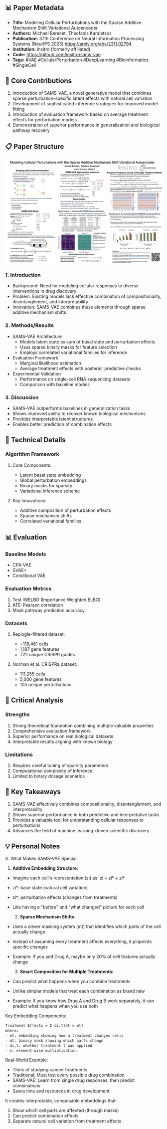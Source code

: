## 📊 Paper Metadata
- **Title:** Modeling Cellular Perturbations with the Sparse Additive Mechanism Shift Variational Autoencoder
- **Authors:** Michael Bereket, Theofanis Karaletsos
- **Publication:** 37th Conference on Neural Information Processing Systems (NeurIPS 2023) https://arxiv.org/abs/2311.02794 
- **Institution:** insitro (formerly affiliated)
- **Code:** https://github.com/insitro/sams-vae
- **Tags:** #VAE #CellularPerturbation #DeepLearning #Bioinformatics #SingleCell

## 🎯 Core Contributions
1. Introduction of SAMS-VAE, a novel generative model that combines sparse perturbation-specific latent effects with natural cell variation
2. Development of sophisticated inference strategies for improved model fitting
3. Introduction of evaluation framework based on average treatment effects for perturbation models
4. Demonstration of superior performance in generalization and biological pathway recovery

## 📋 Paper Structure

![Framework](../../../paper-figures/sams-vae-framework.png)

### 1. Introduction
- Background: Need for modeling cellular responses to diverse interventions in drug discovery
- Problem: Existing models lack effective combination of compositionality, disentanglement, and interpretability
- Innovation: SAMS-VAE combines these elements through sparse additive mechanism shifts

### 2. Methods/Results
- SAMS-VAE Architecture
  - Models latent state as sum of basal state and perturbation effects
  - Uses sparse binary masks for feature selection
  - Employs correlated variational families for inference
- Evaluation Framework
  - Marginal likelihood estimation
  - Average treatment effects with posterior predictive checks
- Experimental Validation
  - Performance on single-cell RNA sequencing datasets
  - Comparison with baseline models

### 3. Discussion
- SAMS-VAE outperforms baselines in generalization tasks
- Shows improved ability to recover known biological mechanisms
- Provides interpretable latent structures
- Enables better prediction of combination effects

## 🔬 Technical Details

### Algorithm Framework
1. Core Components:
   - Latent basal state embedding
   - Global perturbation embeddings
   - Binary masks for sparsity
   - Variational inference scheme

2. Key Innovations:
   - Additive composition of perturbation effects
   - Sparse mechanism shifts
   - Correlated variational families

## 📊 Evaluation

### Baseline Models
- CPA-VAE
- SVAE+
- Conditional VAE

### Evaluation Metrics
1. Test IWELBO (Importance Weighted ELBO)
2. ATE-Pearson correlation
3. Mask pathway prediction accuracy

### Datasets
1. Replogle-filtered dataset:
   - ~118,461 cells
   - 1,187 gene features
   - 722 unique CRISPR guides

2. Norman et al. CRISPRa dataset:
   - 111,255 cells
   - 5,000 gene features
   - 105 unique perturbations

## 💭 Critical Analysis

### Strengths
1. Strong theoretical foundation combining multiple valuable properties
2. Comprehensive evaluation framework
3. Superior performance on real biological datasets
4. Interpretable results aligning with known biology

### Limitations
1. Requires careful tuning of sparsity parameters
2. Computational complexity of inference
3. Limited to binary dosage scenarios

## 📌 Key Takeaways
1. SAMS-VAE effectively combines compositionality, disentanglement, and interpretability
2. Shows superior performance in both predictive and interpretative tasks
3. Provides a valuable tool for understanding cellular responses to perturbations
4. Advances the field of machine learning-driven scientific discovery

## 💡 Personal Notes

A. What Makes SAMS-VAE Special:
  1. **Additive Embedding Structure:**
- Imagine each cell's representation (zi) as: zi = ziᵇ + ziᵖ
- ziᵇ: base state (natural cell variation)
- ziᵖ: perturbation effects (changes from treatments)
- Like having a "before" and "what changed" picture for each cell

  2. **Sparse Mechanism Shifts:**
- Uses a clever masking system (mt) that identifies which parts of the cell actually change
- Instead of assuming every treatment affects everything, it pinpoints specific changes
- Example: If you add Drug A, maybe only 20% of cell features actually change

  3. **Smart Composition for Multiple Treatments:**
- Can predict what happens when you combine treatments
- Unlike simpler models that treat each combination as brand new
- Example: If you know how Drug A and Drug B work separately, it can predict what happens when you use both

Key Embedding Components:

```
Treatment Effects = Σ di,t(et ⊙ mt)
where:
- et: embedding showing how a treatment changes cells
- mt: binary mask showing which parts change
- di,t: whether treatment t was applied
- ⊙: element-wise multiplication
```

Real-World Example:
- Think of studying cancer treatments
- Traditional: Must test every possible drug combination
- SAMS-VAE: Learn from single drug responses, then predict combinations
- Saves time and resources in drug development

It creates interpretable, composable embeddings that:
1. Show which cell parts are affected (through masks)
2. Can predict combination effects
3. Separate natural cell variation from treatment effects
